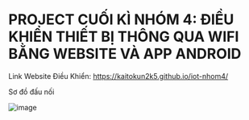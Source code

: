 # PROJECT CUỐI KÌ NHÓM 4: ĐIỀU KHIỂN THIẾT BỊ THÔNG QUA WIFI BẰNG WEBSITE VÀ APP ANDROID
Link Website Điều Khiển:
https://kaitokun2k5.github.io/iot-nhom4/ 

Sơ đồ đấu nối

![image](https://github.com/user-attachments/assets/33fb4ca5-438e-46fc-ac6b-8f58fe03be53)


